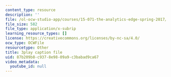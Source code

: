 ```yaml
---
content_type: resource
description: ''
file: /ol-ocw-studio-app/courses/15-071-the-analytics-edge-spring-2017/87b209b8c9378e9809a9c3babad9ca67_ktGKsoTGIho.srt
file_size: 582
file_type: application/x-subrip
learning_resource_types: []
license: https://creativecommons.org/licenses/by-nc-sa/4.0/
ocw_type: OCWFile
resourcetype: Other
title: 3play caption file
uid: 87b209b8-c937-8e98-09a9-c3babad9ca67
video_metadata:
  youtube_id: null
---
```

